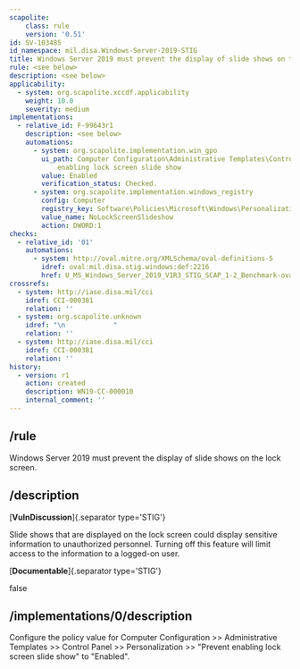 ```yaml
---
scapolite:
    class: rule
    version: '0.51'
id: SV-103485
id_namespace: mil.disa.Windows-Server-2019-STIG
title: Windows Server 2019 must prevent the display of slide shows on the lock screen.
rule: <see below>
description: <see below>
applicability:
  - system: org.scapolite.xccdf.applicability
    weight: 10.0
    severity: medium
implementations:
  - relative_id: F-99643r1
    description: <see below>
    automations:
      - system: org.scapolite.implementation.win_gpo
        ui_path: Computer Configuration\Administrative Templates\Control Panel\Personalization\Prevent
            enabling lock screen slide show
        value: Enabled
        verification_status: Checked.
      - system: org.scapolite.implementation.windows_registry
        config: Computer
        registry_key: Software\Policies\Microsoft\Windows\Personalization
        value_name: NoLockScreenSlideshow
        action: DWORD:1
checks:
  - relative_id: '01'
    automations:
      - system: http://oval.mitre.org/XMLSchema/oval-definitions-5
        idref: oval:mil.disa.stig.windows:def:2216
        href: U_MS_Windows_Server_2019_V1R3_STIG_SCAP_1-2_Benchmark-oval.xml
crossrefs:
  - system: http://iase.disa.mil/cci
    idref: CCI-000381
    relation: ''
  - system: org.scapolite.unknown
    idref: "\n            "
    relation: ''
  - system: http://iase.disa.mil/cci
    idref: CCI-000381
    relation: ''
history:
  - version: r1
    action: created
    description: WN19-CC-000010
    internal_comment: ''
---
```



## /rule

Windows Server 2019 must prevent the display of slide shows on the lock screen.

## /description

[**VulnDiscussion**]{.separator type='STIG'}

Slide shows that are displayed on the lock screen could display sensitive information to unauthorized personnel. Turning off this feature will limit access to the information to a logged-on user.

[**Documentable**]{.separator type='STIG'}

false

## /implementations/0/description

Configure the policy value for Computer Configuration >> Administrative Templates >> Control Panel >> Personalization >> "Prevent enabling lock screen slide show" to "Enabled".
